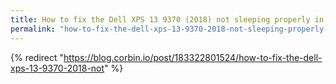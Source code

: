 ```yaml
---
title: How to fix the Dell XPS 13 9370 (2018) not sleeping properly in Linux
permalink: "how-to-fix-the-dell-xps-13-9370-2018-not-sleeping-properly-in-linux/index.html"
---
```


{% redirect "https://blog.corbin.io/post/183322801524/how-to-fix-the-dell-xps-13-9370-2018-not" %}